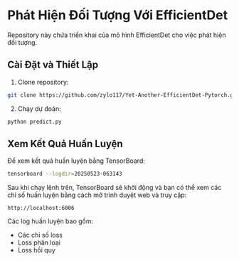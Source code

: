 # Phát Hiện Đối Tượng Với EfficientDet

Repository này chứa triển khai của mô hình EfficientDet cho việc phát hiện đối tượng.

## Cài Đặt và Thiết Lập

1. Clone repository:
```bash
git clone https://github.com/zylo117/Yet-Another-EfficientDet-Pytorch.git
```

2. Chạy dự đoán:
```bash
python predict.py
```

## Xem Kết Quả Huấn Luyện

Để xem kết quả huấn luyện bằng TensorBoard:

```bash
tensorboard --logdir=20250523-063143
```

Sau khi chạy lệnh trên, TensorBoard sẽ khởi động và bạn có thể xem các chỉ số huấn luyện bằng cách mở trình duyệt web và truy cập:
```
http://localhost:6006
```

Các log huấn luyện bao gồm:
- Các chỉ số loss
- Loss phân loại
- Loss hồi quy 